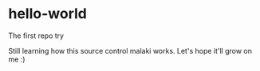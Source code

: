 # hello-world
The first repo try

Still learning how this source control malaki works.
Let's hope it'll grow on me :) 
